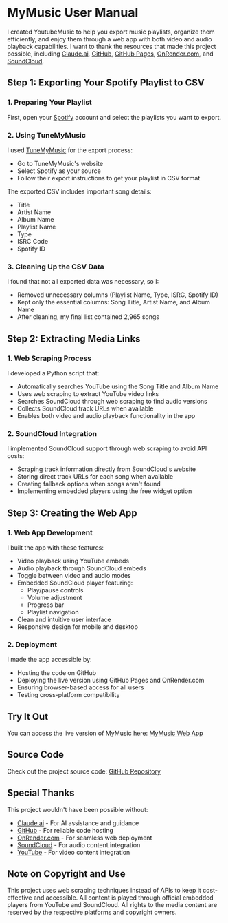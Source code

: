 # MyMusic User Manual

I created YoutubeMusic to help you export music playlists, organize them efficiently, and enjoy them through a web app with both video and audio playback capabilities. I want to thank the resources that made this project possible, including [Claude.ai](https://claude.ai), [GitHub](https://github.com), [GitHub Pages](https://pages.github.com), [OnRender.com](https://onrender.com), and [SoundCloud](https://soundcloud.com).

## Step 1: Exporting Your Spotify Playlist to CSV

### 1. Preparing Your Playlist
First, open your [Spotify](https://open.spotify.com) account and select the playlists you want to export.

### 2. Using TuneMyMusic
I used [TuneMyMusic](https://tunemymusic.com) for the export process:
- Go to TuneMyMusic's website
- Select Spotify as your source
- Follow their export instructions to get your playlist in CSV format

The exported CSV includes important song details:
- Title
- Artist Name
- Album Name
- Playlist Name
- Type
- ISRC Code
- Spotify ID

### 3. Cleaning Up the CSV Data
I found that not all exported data was necessary, so I:
- Removed unnecessary columns (Playlist Name, Type, ISRC, Spotify ID)
- Kept only the essential columns: Song Title, Artist Name, and Album Name
- After cleaning, my final list contained 2,965 songs

## Step 2: Extracting Media Links

### 1. Web Scraping Process
I developed a Python script that:
- Automatically searches YouTube using the Song Title and Album Name
- Uses web scraping to extract YouTube video links
- Searches SoundCloud through web scraping to find audio versions
- Collects SoundCloud track URLs when available
- Enables both video and audio playback functionality in the app

### 2. SoundCloud Integration
I implemented SoundCloud support through web scraping to avoid API costs:
- Scraping track information directly from SoundCloud's website
- Storing direct track URLs for each song when available
- Creating fallback options when songs aren't found
- Implementing embedded players using the free widget option

## Step 3: Creating the Web App

### 1. Web App Development
I built the app with these features:
- Video playback using YouTube embeds
- Audio playback through SoundCloud embeds
- Toggle between video and audio modes
- Embedded SoundCloud player featuring:
  - Play/pause controls
  - Volume adjustment
  - Progress bar
  - Playlist navigation
- Clean and intuitive user interface
- Responsive design for mobile and desktop

### 2. Deployment
I made the app accessible by:
- Hosting the code on GitHub
- Deploying the live version using GitHub Pages and OnRender.com
- Ensuring browser-based access for all users
- Testing cross-platform compatibility

## Try It Out
You can access the live version of MyMusic here: [MyMusic Web App](https://mymusic-793b.onrender.com)

## Source Code
Check out the project source code: [GitHub Repository](https://github.com/VazeerAhmed/MyMusic)

## Special Thanks

This project wouldn't have been possible without:
- [Claude.ai](https://claude.ai) - For AI assistance and guidance
- [GitHub](https://github.com) - For reliable code hosting
- [OnRender.com](https://onrender.com) - For seamless web deployment
- [SoundCloud](https://soundcloud.com) - For audio content integration
- [YouTube](https://youtube.com) - For video content integration

## Note on Copyright and Use
This project uses web scraping techniques instead of APIs to keep it cost-effective and accessible. All content is played through official embedded players from YouTube and SoundCloud. All rights to the media content are reserved by the respective platforms and copyright owners.
